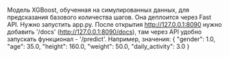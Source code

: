 Модель XGBoost, обученная на симулированных данных, для предсказания базового количества шагов. 
Она деплоится через Fast API. Нужно запустить app.py.
После открытия http://127.0.0.1:8090 нужно добавить '/docs' (http://127.0.0.1:8090/docs), там через API удобно запускать функционал - '/predict'.
Например, значения:
{
  "gender": 1.0,
  "age": 35.0,
  "height": 160.0,
  "weight": 50.0,
  "daily_activity": 3.0
}
